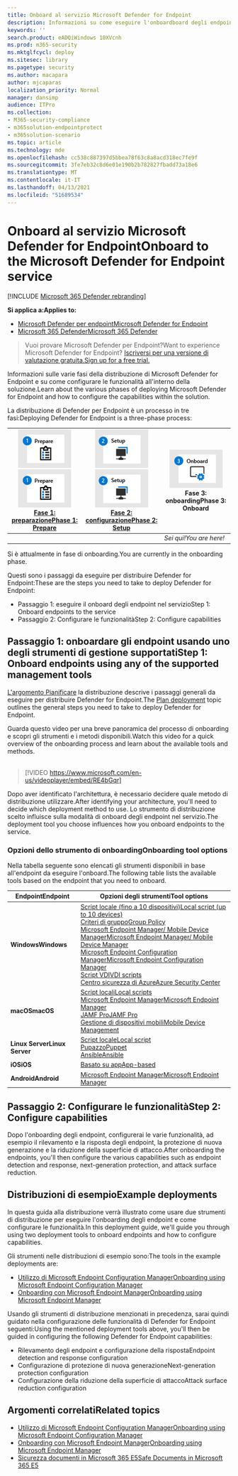 ```yaml
---
title: Onboard al servizio Microsoft Defender for Endpoint
description: Informazioni su come eseguire l'onboardboard degli endpoint a Microsoft Defender per il servizio endpoint
keywords: ''
search.product: eADQiWindows 10XVcnh
ms.prod: m365-security
ms.mktglfcycl: deploy
ms.sitesec: library
ms.pagetype: security
ms.author: macapara
author: mjcaparas
localization_priority: Normal
manager: dansimp
audience: ITPro
ms.collection:
- M365-security-compliance
- m365solution-endpointprotect
- m365solution-scenario
ms.topic: article
ms.technology: mde
ms.openlocfilehash: cc538c887397d5bbea78f63c8a8acd318ec7fe9f
ms.sourcegitcommit: 3fe7eb32c8d6e01e190b2b782827fbadd73a18e6
ms.translationtype: MT
ms.contentlocale: it-IT
ms.lasthandoff: 04/13/2021
ms.locfileid: "51689534"
---
```

# <a name="onboard-to-the-microsoft-defender-for-endpoint-service"></a><span data-ttu-id="26e6b-103">Onboard al servizio Microsoft Defender for Endpoint</span><span class="sxs-lookup"><span data-stu-id="26e6b-103">Onboard to the Microsoft Defender for Endpoint service</span></span>

[!INCLUDE [Microsoft 365 Defender rebranding](../../includes/microsoft-defender.md)]

<span data-ttu-id="26e6b-104">**Si applica a:**</span><span class="sxs-lookup"><span data-stu-id="26e6b-104">**Applies to:**</span></span>
- [<span data-ttu-id="26e6b-105">Microsoft Defender per endpoint</span><span class="sxs-lookup"><span data-stu-id="26e6b-105">Microsoft Defender for Endpoint</span></span>](https://go.microsoft.com/fwlink/p/?linkid=2154037)
- [<span data-ttu-id="26e6b-106">Microsoft 365 Defender</span><span class="sxs-lookup"><span data-stu-id="26e6b-106">Microsoft 365 Defender</span></span>](https://go.microsoft.com/fwlink/?linkid=2118804)


> <span data-ttu-id="26e6b-107">Vuoi provare Microsoft Defender per Endpoint?</span><span class="sxs-lookup"><span data-stu-id="26e6b-107">Want to experience Microsoft Defender for Endpoint?</span></span> [<span data-ttu-id="26e6b-108">Iscriversi per una versione di valutazione gratuita.</span><span class="sxs-lookup"><span data-stu-id="26e6b-108">Sign up for a free trial.</span></span>](https://www.microsoft.com/microsoft-365/windows/microsoft-defender-atp?ocid=docs-wdatp-exposedapis-abovefoldlink)

<span data-ttu-id="26e6b-109">Informazioni sulle varie fasi della distribuzione di Microsoft Defender for Endpoint e su come configurare le funzionalità all'interno della soluzione.</span><span class="sxs-lookup"><span data-stu-id="26e6b-109">Learn about the various phases of deploying Microsoft Defender for Endpoint and how to configure the capabilities within the solution.</span></span> 

<span data-ttu-id="26e6b-110">La distribuzione di Defender per Endpoint è un processo in tre fasi:</span><span class="sxs-lookup"><span data-stu-id="26e6b-110">Deploying Defender for Endpoint is a three-phase process:</span></span>

| <span data-ttu-id="26e6b-111">[![fase di distribuzione - preparazione](images/phase-diagrams/prepare.png)](prepare-deployment.md)</span><span class="sxs-lookup"><span data-stu-id="26e6b-111">[![deployment phase - prepare](images/phase-diagrams/prepare.png)](prepare-deployment.md)</span></span><br>[<span data-ttu-id="26e6b-112">Fase 1: preparazione</span><span class="sxs-lookup"><span data-stu-id="26e6b-112">Phase 1: Prepare</span></span>](prepare-deployment.md) | <span data-ttu-id="26e6b-113">[![fase di distribuzione - installazione](images/phase-diagrams/setup.png)](production-deployment.md)</span><span class="sxs-lookup"><span data-stu-id="26e6b-113">[![deployment phase - setup](images/phase-diagrams/setup.png)](production-deployment.md)</span></span><br>[<span data-ttu-id="26e6b-114">Fase 2: configurazione</span><span class="sxs-lookup"><span data-stu-id="26e6b-114">Phase 2: Setup</span></span>](production-deployment.md) | ![fase di distribuzione - onboard](images/phase-diagrams/onboard.png)<br><span data-ttu-id="26e6b-116">Fase 3: onboarding</span><span class="sxs-lookup"><span data-stu-id="26e6b-116">Phase 3: Onboard</span></span> |
| ----- | ----- | ----- |
| | |<span data-ttu-id="26e6b-117">*Sei qui!*</span><span class="sxs-lookup"><span data-stu-id="26e6b-117">*You are here!*</span></span>|

<span data-ttu-id="26e6b-118">Si è attualmente in fase di onboarding.</span><span class="sxs-lookup"><span data-stu-id="26e6b-118">You are currently in the onboarding phase.</span></span>

<span data-ttu-id="26e6b-119">Questi sono i passaggi da eseguire per distribuire Defender for Endpoint:</span><span class="sxs-lookup"><span data-stu-id="26e6b-119">These are the steps you need to take to deploy Defender for Endpoint:</span></span>

- <span data-ttu-id="26e6b-120">Passaggio 1: eseguire il onboard degli endpoint nel servizio</span><span class="sxs-lookup"><span data-stu-id="26e6b-120">Step 1: Onboard endpoints to the service</span></span> 
- <span data-ttu-id="26e6b-121">Passaggio 2: Configurare le funzionalità</span><span class="sxs-lookup"><span data-stu-id="26e6b-121">Step 2: Configure capabilities</span></span> 

## <a name="step-1-onboard-endpoints-using-any-of-the-supported-management-tools"></a><span data-ttu-id="26e6b-122">Passaggio 1: onboardare gli endpoint usando uno degli strumenti di gestione supportati</span><span class="sxs-lookup"><span data-stu-id="26e6b-122">Step 1: Onboard endpoints using any of the supported management tools</span></span>
<span data-ttu-id="26e6b-123">[L'argomento Pianificare](deployment-strategy.md) la distribuzione descrive i passaggi generali da eseguire per distribuire Defender for Endpoint.</span><span class="sxs-lookup"><span data-stu-id="26e6b-123">The [Plan deployment](deployment-strategy.md) topic outlines the general steps you need to take to deploy Defender for Endpoint.</span></span>  


<span data-ttu-id="26e6b-124">Guarda questo video per una breve panoramica del processo di onboarding e scopri gli strumenti e i metodi disponibili.</span><span class="sxs-lookup"><span data-stu-id="26e6b-124">Watch this video for a quick overview of the onboarding process and learn about the available tools and methods.</span></span>
<br />
<br />

> [!VIDEO https://www.microsoft.com/en-us/videoplayer/embed/RE4bGqr]



<span data-ttu-id="26e6b-125">Dopo aver identificato l'architettura, è necessario decidere quale metodo di distribuzione utilizzare.</span><span class="sxs-lookup"><span data-stu-id="26e6b-125">After identifying your architecture, you'll need to decide which deployment method to use.</span></span> <span data-ttu-id="26e6b-126">Lo strumento di distribuzione scelto influisce sulla modalità di onboard degli endpoint nel servizio.</span><span class="sxs-lookup"><span data-stu-id="26e6b-126">The deployment tool you choose influences how you onboard endpoints to the service.</span></span> 

### <a name="onboarding-tool-options"></a><span data-ttu-id="26e6b-127">Opzioni dello strumento di onboarding</span><span class="sxs-lookup"><span data-stu-id="26e6b-127">Onboarding tool options</span></span>

<span data-ttu-id="26e6b-128">Nella tabella seguente sono elencati gli strumenti disponibili in base all'endpoint da eseguire l'onboard.</span><span class="sxs-lookup"><span data-stu-id="26e6b-128">The following table lists the available tools based on the endpoint that you need to onboard.</span></span>

| <span data-ttu-id="26e6b-129">Endpoint</span><span class="sxs-lookup"><span data-stu-id="26e6b-129">Endpoint</span></span>     | <span data-ttu-id="26e6b-130">Opzioni degli strumenti</span><span class="sxs-lookup"><span data-stu-id="26e6b-130">Tool options</span></span>                       |
|--------------|------------------------------------------|
| <span data-ttu-id="26e6b-131">**Windows**</span><span class="sxs-lookup"><span data-stu-id="26e6b-131">**Windows**</span></span>  |  [<span data-ttu-id="26e6b-132">Script locale (fino a 10 dispositivi)</span><span class="sxs-lookup"><span data-stu-id="26e6b-132">Local script (up to 10 devices)</span></span>](configure-endpoints-script.md) <br>  [<span data-ttu-id="26e6b-133">Criteri di gruppo</span><span class="sxs-lookup"><span data-stu-id="26e6b-133">Group Policy</span></span>](configure-endpoints-gp.md) <br>  [<span data-ttu-id="26e6b-134">Microsoft Endpoint Manager/ Mobile Device Manager</span><span class="sxs-lookup"><span data-stu-id="26e6b-134">Microsoft Endpoint Manager/ Mobile Device Manager</span></span>](configure-endpoints-mdm.md) <br> [<span data-ttu-id="26e6b-135">Microsoft Endpoint Configuration Manager</span><span class="sxs-lookup"><span data-stu-id="26e6b-135">Microsoft Endpoint Configuration Manager</span></span>](configure-endpoints-sccm.md) <br> [<span data-ttu-id="26e6b-136">Script VDI</span><span class="sxs-lookup"><span data-stu-id="26e6b-136">VDI scripts</span></span>](configure-endpoints-vdi.md) <br> [<span data-ttu-id="26e6b-137">Centro sicurezza di Azure</span><span class="sxs-lookup"><span data-stu-id="26e6b-137">Azure Security Center</span></span>](configure-server-endpoints.md#integration-with-azure-security-center) |
| <span data-ttu-id="26e6b-138">**macOS**</span><span class="sxs-lookup"><span data-stu-id="26e6b-138">**macOS**</span></span>    | [<span data-ttu-id="26e6b-139">Script locali</span><span class="sxs-lookup"><span data-stu-id="26e6b-139">Local scripts</span></span>](mac-install-manually.md) <br> [<span data-ttu-id="26e6b-140">Microsoft Endpoint Manager</span><span class="sxs-lookup"><span data-stu-id="26e6b-140">Microsoft Endpoint Manager</span></span>](mac-install-with-intune.md) <br> [<span data-ttu-id="26e6b-141">JAMF Pro</span><span class="sxs-lookup"><span data-stu-id="26e6b-141">JAMF Pro</span></span>](mac-install-with-jamf.md) <br> [<span data-ttu-id="26e6b-142">Gestione di dispositivi mobili</span><span class="sxs-lookup"><span data-stu-id="26e6b-142">Mobile Device Management</span></span>](mac-install-with-other-mdm.md) |
| <span data-ttu-id="26e6b-143">**Linux Server**</span><span class="sxs-lookup"><span data-stu-id="26e6b-143">**Linux Server**</span></span> | [<span data-ttu-id="26e6b-144">Script locale</span><span class="sxs-lookup"><span data-stu-id="26e6b-144">Local script</span></span>](linux-install-manually.md) <br> [<span data-ttu-id="26e6b-145">Pupazzo</span><span class="sxs-lookup"><span data-stu-id="26e6b-145">Puppet</span></span>](linux-install-with-puppet.md) <br> [<span data-ttu-id="26e6b-146">Ansible</span><span class="sxs-lookup"><span data-stu-id="26e6b-146">Ansible</span></span>](linux-install-with-ansible.md)|
| <span data-ttu-id="26e6b-147">**iOS**</span><span class="sxs-lookup"><span data-stu-id="26e6b-147">**iOS**</span></span>      | [<span data-ttu-id="26e6b-148">Basato su app</span><span class="sxs-lookup"><span data-stu-id="26e6b-148">App-based</span></span>](ios-install.md)                                |
| <span data-ttu-id="26e6b-149">**Android**</span><span class="sxs-lookup"><span data-stu-id="26e6b-149">**Android**</span></span>  | [<span data-ttu-id="26e6b-150">Microsoft Endpoint Manager</span><span class="sxs-lookup"><span data-stu-id="26e6b-150">Microsoft Endpoint Manager</span></span>](android-intune.md)               | 


## <a name="step-2-configure-capabilities"></a><span data-ttu-id="26e6b-151">Passaggio 2: Configurare le funzionalità</span><span class="sxs-lookup"><span data-stu-id="26e6b-151">Step 2: Configure capabilities</span></span>
<span data-ttu-id="26e6b-152">Dopo l'onboarding degli endpoint, configurerai le varie funzionalità, ad esempio il rilevamento e la risposta degli endpoint, la protezione di nuova generazione e la riduzione della superficie di attacco.</span><span class="sxs-lookup"><span data-stu-id="26e6b-152">After onboarding the endpoints, you'll then configure the various capabilities such as endpoint detection and response, next-generation protection, and attack surface reduction.</span></span> 


## <a name="example-deployments"></a><span data-ttu-id="26e6b-153">Distribuzioni di esempio</span><span class="sxs-lookup"><span data-stu-id="26e6b-153">Example deployments</span></span>
<span data-ttu-id="26e6b-154">In questa guida alla distribuzione verrà illustrato come usare due strumenti di distribuzione per eseguire l'onboarding degli endpoint e come configurare le funzionalità.</span><span class="sxs-lookup"><span data-stu-id="26e6b-154">In this deployment guide, we'll guide you through using two deployment tools to onboard endpoints and how to configure capabilities.</span></span>

<span data-ttu-id="26e6b-155">Gli strumenti nelle distribuzioni di esempio sono:</span><span class="sxs-lookup"><span data-stu-id="26e6b-155">The tools in the example deployments are:</span></span>
- [<span data-ttu-id="26e6b-156">Utilizzo di Microsoft Endpoint Configuration Manager</span><span class="sxs-lookup"><span data-stu-id="26e6b-156">Onboarding using Microsoft Endpoint Configuration Manager</span></span>](onboarding-endpoint-configuration-manager.md)
- [<span data-ttu-id="26e6b-157">Onboarding con Microsoft Endpoint Manager</span><span class="sxs-lookup"><span data-stu-id="26e6b-157">Onboarding using Microsoft Endpoint Manager</span></span>](onboarding-endpoint-manager.md)

<span data-ttu-id="26e6b-158">Usando gli strumenti di distribuzione menzionati in precedenza, sarai quindi guidato nella configurazione delle funzionalità di Defender for Endpoint seguenti:</span><span class="sxs-lookup"><span data-stu-id="26e6b-158">Using the mentioned deployment tools above, you'll then be guided in configuring the following Defender for Endpoint capabilities:</span></span>
- <span data-ttu-id="26e6b-159">Rilevamento degli endpoint e configurazione della risposta</span><span class="sxs-lookup"><span data-stu-id="26e6b-159">Endpoint detection and response configuration</span></span>
- <span data-ttu-id="26e6b-160">Configurazione di protezione di nuova generazione</span><span class="sxs-lookup"><span data-stu-id="26e6b-160">Next-generation protection configuration</span></span>
- <span data-ttu-id="26e6b-161">Configurazione della riduzione della superficie di attacco</span><span class="sxs-lookup"><span data-stu-id="26e6b-161">Attack surface reduction configuration</span></span>

## <a name="related-topics"></a><span data-ttu-id="26e6b-162">Argomenti correlati</span><span class="sxs-lookup"><span data-stu-id="26e6b-162">Related topics</span></span>
- [<span data-ttu-id="26e6b-163">Utilizzo di Microsoft Endpoint Configuration Manager</span><span class="sxs-lookup"><span data-stu-id="26e6b-163">Onboarding using Microsoft Endpoint Configuration Manager</span></span>](onboarding-endpoint-configuration-manager.md)
- [<span data-ttu-id="26e6b-164">Onboarding con Microsoft Endpoint Manager</span><span class="sxs-lookup"><span data-stu-id="26e6b-164">Onboarding using Microsoft Endpoint Manager</span></span>](onboarding-endpoint-manager.md)
- [<span data-ttu-id="26e6b-165">Sicurezza documenti in Microsoft 365 E5</span><span class="sxs-lookup"><span data-stu-id="26e6b-165">Safe Documents in Microsoft 365 E5</span></span>](../office-365-security/safe-docs.md)
